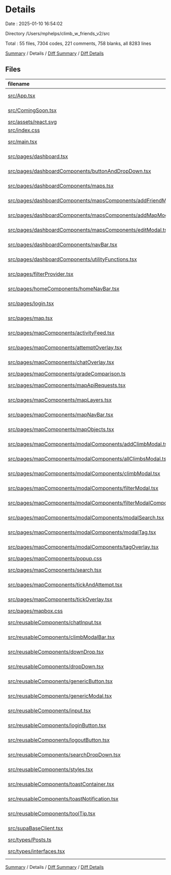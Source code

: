 # Details

Date : 2025-01-10 16:54:02

Directory /Users/mphelps/climb_w_friends_v2/src

Total : 55 files, 7304 codes, 221 comments, 758 blanks, all 8283 lines

[Summary](results.md) / Details / [Diff Summary](diff.md) / [Diff Details](diff-details.md)

## Files

| filename                                                                                                                                                                      | language       | code | comment | blank | total |
| :---------------------------------------------------------------------------------------------------------------------------------------------------------------------------- | :------------- | ---: | ------: | ----: | ----: |
| [src/App.tsx](/src/App.tsx)                                                                                                                                                   | TypeScript JSX |   11 |       0 |     2 |    13 |
| [src/ComingSoon.tsx](/src/ComingSoon.tsx)                                                                                                                                     | TypeScript JSX |    8 |       0 |     1 |     9 |
| [src/assets/react.svg](/src/assets/react.svg)                                                                                                                                 | XML            |    1 |       0 |     0 |     1 |
| [src/index.css](/src/index.css)                                                                                                                                               | CSS            |   35 |       4 |     5 |    44 |
| [src/main.tsx](/src/main.tsx)                                                                                                                                                 | TypeScript JSX |   29 |       2 |     3 |    34 |
| [src/pages/dashboard.tsx](/src/pages/dashboard.tsx)                                                                                                                           | TypeScript JSX |   37 |       0 |     4 |    41 |
| [src/pages/dashboardComponents/buttonAndDropDown.tsx](/src/pages/dashboardComponents/buttonAndDropDown.tsx)                                                                   | TypeScript JSX |   70 |       2 |     8 |    80 |
| [src/pages/dashboardComponents/maps.tsx](/src/pages/dashboardComponents/maps.tsx)                                                                                             | TypeScript JSX |  268 |       9 |    30 |   307 |
| [src/pages/dashboardComponents/mapsComponents/addFriendModal.tsx](/src/pages/dashboardComponents/mapsComponents/addFriendModal.tsx)                                           | TypeScript JSX |  179 |       2 |    12 |   193 |
| [src/pages/dashboardComponents/mapsComponents/addMapModal.tsx](/src/pages/dashboardComponents/mapsComponents/addMapModal.tsx)                                                 | TypeScript JSX |  113 |       1 |    10 |   124 |
| [src/pages/dashboardComponents/mapsComponents/editModal.tsx](/src/pages/dashboardComponents/mapsComponents/editModal.tsx)                                                     | TypeScript JSX |  137 |       0 |    11 |   148 |
| [src/pages/dashboardComponents/navBar.tsx](/src/pages/dashboardComponents/navBar.tsx)                                                                                         | TypeScript JSX |   98 |       0 |    12 |   110 |
| [src/pages/dashboardComponents/utilityFunctions.tsx](/src/pages/dashboardComponents/utilityFunctions.tsx)                                                                     | TypeScript JSX |  198 |       7 |    28 |   233 |
| [src/pages/filterProvider.tsx](/src/pages/filterProvider.tsx)                                                                                                                 | TypeScript JSX |   28 |       0 |     7 |    35 |
| [src/pages/homeComponents/homeNavBar.tsx](/src/pages/homeComponents/homeNavBar.tsx)                                                                                           | TypeScript JSX |   48 |       0 |     3 |    51 |
| [src/pages/login.tsx](/src/pages/login.tsx)                                                                                                                                   | TypeScript JSX |   32 |       1 |     5 |    38 |
| [src/pages/map.tsx](/src/pages/map.tsx)                                                                                                                                       | TypeScript JSX |  358 |      14 |    58 |   430 |
| [src/pages/mapComponents/activityFeed.tsx](/src/pages/mapComponents/activityFeed.tsx)                                                                                         | TypeScript JSX |   63 |       1 |     9 |    73 |
| [src/pages/mapComponents/attemptOverlay.tsx](/src/pages/mapComponents/attemptOverlay.tsx)                                                                                     | TypeScript JSX |  189 |       3 |    15 |   207 |
| [src/pages/mapComponents/chatOverlay.tsx](/src/pages/mapComponents/chatOverlay.tsx)                                                                                           | TypeScript JSX |  149 |       1 |    10 |   160 |
| [src/pages/mapComponents/gradeComparison.ts](/src/pages/mapComponents/gradeComparison.ts)                                                                                     | TypeScript     |  131 |      20 |    26 |   177 |
| [src/pages/mapComponents/mapApiRequests.tsx](/src/pages/mapComponents/mapApiRequests.tsx)                                                                                     | TypeScript JSX |  669 |      22 |    77 |   768 |
| [src/pages/mapComponents/mapLayers.tsx](/src/pages/mapComponents/mapLayers.tsx)                                                                                               | TypeScript JSX |  444 |      65 |    46 |   555 |
| [src/pages/mapComponents/mapNavBar.tsx](/src/pages/mapComponents/mapNavBar.tsx)                                                                                               | TypeScript JSX |   95 |       0 |     3 |    98 |
| [src/pages/mapComponents/mapObjects.tsx](/src/pages/mapComponents/mapObjects.tsx)                                                                                             | TypeScript JSX |  247 |       0 |     9 |   256 |
| [src/pages/mapComponents/modalComponents/addClimbModal.tsx](/src/pages/mapComponents/modalComponents/addClimbModal.tsx)                                                       | TypeScript JSX |  509 |      21 |    61 |   591 |
| [src/pages/mapComponents/modalComponents/allClimbsModal.tsx](/src/pages/mapComponents/modalComponents/allClimbsModal.tsx)                                                     | TypeScript JSX |   32 |       0 |     3 |    35 |
| [src/pages/mapComponents/modalComponents/climbModal.tsx](/src/pages/mapComponents/modalComponents/climbModal.tsx)                                                             | TypeScript JSX |  331 |       9 |    36 |   376 |
| [src/pages/mapComponents/modalComponents/filterModal.tsx](/src/pages/mapComponents/modalComponents/filterModal.tsx)                                                           | TypeScript JSX |  321 |       2 |    37 |   360 |
| [src/pages/mapComponents/modalComponents/filterModalComponents.tsx/GradeDropDowns.tsx](/src/pages/mapComponents/modalComponents/filterModalComponents.tsx/GradeDropDowns.tsx) | TypeScript JSX |  141 |       2 |     9 |   152 |
| [src/pages/mapComponents/modalComponents/modalSearch.tsx](/src/pages/mapComponents/modalComponents/modalSearch.tsx)                                                           | TypeScript JSX |   83 |       1 |    12 |    96 |
| [src/pages/mapComponents/modalComponents/modalTag.tsx](/src/pages/mapComponents/modalComponents/modalTag.tsx)                                                                 | TypeScript JSX |  152 |       4 |    15 |   171 |
| [src/pages/mapComponents/modalComponents/tagOverlay.tsx](/src/pages/mapComponents/modalComponents/tagOverlay.tsx)                                                             | TypeScript JSX |   16 |       0 |     2 |    18 |
| [src/pages/mapComponents/popup.css](/src/pages/mapComponents/popup.css)                                                                                                       | CSS            |   28 |       3 |     3 |    34 |
| [src/pages/mapComponents/search.tsx](/src/pages/mapComponents/search.tsx)                                                                                                     | TypeScript JSX |  175 |       5 |    12 |   192 |
| [src/pages/mapComponents/tickAndAttempt.tsx](/src/pages/mapComponents/tickAndAttempt.tsx)                                                                                     | TypeScript JSX |  157 |       4 |     9 |   170 |
| [src/pages/mapComponents/tickOverlay.tsx](/src/pages/mapComponents/tickOverlay.tsx)                                                                                           | TypeScript JSX |  188 |       2 |    17 |   207 |
| [src/pages/mapbox.css](/src/pages/mapbox.css)                                                                                                                                 | CSS            |   14 |       0 |     1 |    15 |
| [src/reusableComponents/chatInput.tsx](/src/reusableComponents/chatInput.tsx)                                                                                                 | TypeScript JSX |   33 |       0 |     4 |    37 |
| [src/reusableComponents/climbModalBar.tsx](/src/reusableComponents/climbModalBar.tsx)                                                                                         | TypeScript JSX |  334 |       6 |    21 |   361 |
| [src/reusableComponents/downDrop.tsx](/src/reusableComponents/downDrop.tsx)                                                                                                   | TypeScript JSX |   51 |       0 |     1 |    52 |
| [src/reusableComponents/dropDown.tsx](/src/reusableComponents/dropDown.tsx)                                                                                                   | TypeScript JSX |   93 |       0 |     9 |   102 |
| [src/reusableComponents/genericButton.tsx](/src/reusableComponents/genericButton.tsx)                                                                                         | TypeScript JSX |   30 |       0 |     1 |    31 |
| [src/reusableComponents/genericModal.tsx](/src/reusableComponents/genericModal.tsx)                                                                                           | TypeScript JSX |   48 |       2 |     5 |    55 |
| [src/reusableComponents/input.tsx](/src/reusableComponents/input.tsx)                                                                                                         | TypeScript JSX |   47 |       0 |     8 |    55 |
| [src/reusableComponents/loginButton.tsx](/src/reusableComponents/loginButton.tsx)                                                                                             | TypeScript JSX |   20 |       0 |     4 |    24 |
| [src/reusableComponents/logoutButton.tsx](/src/reusableComponents/logoutButton.tsx)                                                                                           | TypeScript JSX |   22 |       0 |     4 |    26 |
| [src/reusableComponents/searchDropDown.tsx](/src/reusableComponents/searchDropDown.tsx)                                                                                       | TypeScript JSX |   50 |       0 |     6 |    56 |
| [src/reusableComponents/styles.tsx](/src/reusableComponents/styles.tsx)                                                                                                       | TypeScript JSX |  388 |       0 |    26 |   414 |
| [src/reusableComponents/toastContainer.tsx](/src/reusableComponents/toastContainer.tsx)                                                                                       | TypeScript JSX |   53 |       0 |     8 |    61 |
| [src/reusableComponents/toastNotification.tsx](/src/reusableComponents/toastNotification.tsx)                                                                                 | TypeScript JSX |   98 |       3 |     9 |   110 |
| [src/reusableComponents/toolTip.tsx](/src/reusableComponents/toolTip.tsx)                                                                                                     | TypeScript JSX |   65 |       2 |     6 |    73 |
| [src/supaBaseClient.tsx](/src/supaBaseClient.tsx)                                                                                                                             | TypeScript JSX |   45 |       1 |    12 |    58 |
| [src/types/Posts.ts](/src/types/Posts.ts)                                                                                                                                     | TypeScript     |    5 |       0 |     1 |     6 |
| [src/types/interfaces.tsx](/src/types/interfaces.tsx)                                                                                                                         | TypeScript JSX |  138 |       0 |    22 |   160 |

[Summary](results.md) / Details / [Diff Summary](diff.md) / [Diff Details](diff-details.md)
